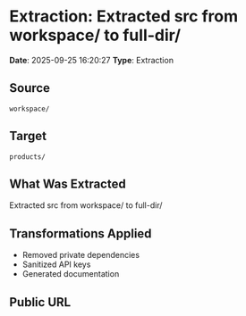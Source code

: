 # Extraction: Extracted src from workspace/ to full-dir/

**Date**: 2025-09-25 16:20:27
**Type**: Extraction

## Source
`workspace/`

## Target
`products/`

## What Was Extracted
Extracted src from workspace/ to full-dir/

## Transformations Applied
- Removed private dependencies
- Sanitized API keys
- Generated documentation

## Public URL

